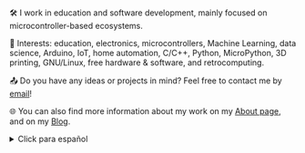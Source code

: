 🛠️ I work in education and software development, mainly focused on microcontroller-based ecosystems.

👀 Interests: education, electronics, microcontrollers, Machine Learning, data science, Arduino, IoT, home automation, C/C++, Python, MicroPython, 3D printing, GNU/Linux, free hardware & software, and retrocomputing.

📤 Do you have any ideas or projects in mind? Feel free to contact me by [email](mailto:lucas@automatismos-mdq.com.ar)!

🌐 You can also find more information about my work on my [About page](https://lmtreser.github.io/), and on my [Blog](https://www.automatismos-mdq.com.ar).

<details>
<summary>Click para español</summary>
<br>
🛠️ Trabajo en educación y en la creación de software, principalmente enfocado en ecosistemas basados en microcontroladores.
<br><br>
👀 Intereses: educación, electrónica, microcontroladores, Machine Learning, ciencia de datos, Arduino, IoT, domótica, C/C++, Python, MicroPython, impresión 3D, GNU/Linux, hardware & software libre y retrocomputación.
<br><br>
📤 ¿Tenes alguna idea o proyecto en mente? ¡No dudes en contactarme por [correo electrónico!](mailto:lucas@automatismos-mdq.com.ar)
<br><br>
🌐 También podes encontrar más información sobre mi trabajo en mi página <a href="https://lmtreser.github.io/">About</a>, y en mi <a href="https://www.automatismos-mdq.com.ar">Blog</a>.
</details>
